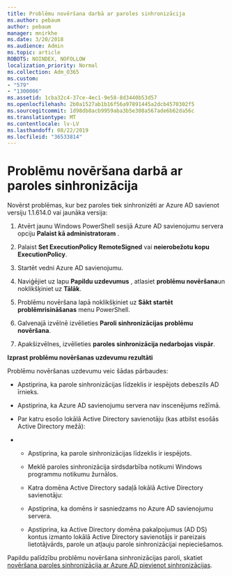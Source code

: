 ```yaml
---
title: Problēmu novēršana darbā ar paroles sinhronizācija
ms.author: pebaum
author: pebaum
manager: mnirkhe
ms.date: 3/20/2018
ms.audience: Admin
ms.topic: article
ROBOTS: NOINDEX, NOFOLLOW
localization_priority: Normal
ms.collection: Adm_O365
ms.custom:
- "579"
- "1300006"
ms.assetid: 1cba32c4-37ce-4ec1-9e58-8d3440b53d57
ms.openlocfilehash: 2b0a1527ab1b16f56a97891445a2dcb4570302f5
ms.sourcegitcommit: 1d98db8acb9959aba3b5e308a567ade6b62da56c
ms.translationtype: MT
ms.contentlocale: lv-LV
ms.lasthandoff: 08/22/2019
ms.locfileid: "36533814"
---
```

# <a name="troubleshoot-password-synchronization"></a>Problēmu novēršana darbā ar paroles sinhronizācija

Novērst problēmas, kur bez paroles tiek sinhronizēti ar Azure AD savienot versiju 1.1.614.0 vai jaunāka versija:
  
1. Atvērt jaunu Windows PowerShell sesijā Azure AD savienojumu servera opciju **Palaist kā administratoram** .

2. Palaist **Set ExecutionPolicy RemoteSigned** vai **neierobežotu kopu ExecutionPolicy**.

3. Startēt vedni Azure AD savienojumu.

4. Naviģējiet uz lapu **Papildu uzdevumus** , atlasiet **problēmu novēršana**un noklikšķiniet uz **Tālāk**.

5. Problēmu novēršana lapā noklikšķiniet uz **Sākt startēt problēmrisināšanas** menu PowerShell.

6. Galvenajā izvēlnē izvēlieties **Paroli sinhronizācijas problēmu novēršana**.

7. Apakšizvēlnes, izvēlieties **paroles sinhronizācija nedarbojas vispār**.

**Izprast problēmu novēršanas uzdevumu rezultāti**
  
Problēmu novēršanas uzdevumu veic šādas pārbaudes:
  
- Apstiprina, ka parole sinhronizācijas līdzeklis ir iespējots debeszils AD īrnieks.

- Apstiprina, ka Azure AD savienojumu servera nav inscenējums režīmā.

- Par katru esošo lokālā Active Directory savienotāju (kas atbilst esošās Active Directory mežā):

- 
  - Apstiprina, ka parole sinhronizācijas līdzeklis ir iespējots.

  - Meklē paroles sinhronizācija sirdsdarbība notikumi Windows programmu notikumu žurnālos.

  - Katra domēna Active Directory sadaļā lokālā Active Directory savienotāju:

  - Apstiprina, ka domēns ir sasniedzams no Azure AD savienojumu servera.

  - Apstiprina, ka Active Directory domēna pakalpojumus (AD DS) kontus izmanto lokālā Active Directory savienotājs ir pareizais lietotājvārds, parole un atļauju parole sinhronizācijai nepieciešamos.

Papildu palīdzību problēmu novēršana sinhronizācijas paroli, skatiet [novēršana paroles sinhronizācija ar Azure AD pievienot sinhronizācijas](https://docs.microsoft.com/azure/active-directory/connect/active-directory-aadconnectsync-troubleshoot-password-synchronization).
  